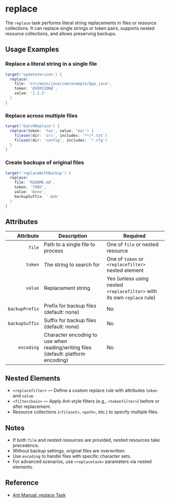 # replace

The `replace` task performs literal string replacements in files or resource collections. It can replace single strings or token pairs, supports nested resource collections, and allows preserving backups.

## Usage Examples

### Replace a literal string in a single file
```groovy
target('updateVersion') {
  replace(
    file: 'src/main/java/com/example/App.java',
    token: '@VERSION@',
    value: '1.2.3'
  )
}
```

### Replace across multiple files
```groovy
target('batchReplace') {
  replace(token: 'foo', value: 'bar') {
    fileset(dir: 'src', includes: '**/*.txt')
    fileset(dir: 'config', includes: '*.cfg')
  }
}
```

### Create backups of original files
```groovy
target('replaceWithBackup') {
  replace(
    file: 'README.md',
    token: 'TODO',
    value: 'Done',
    backupSuffix: '.bak'
  )
}
```

## Attributes

| Attribute       | Description                                                                                         | Required                                                          |
|----------------:|-----------------------------------------------------------------------------------------------------|-------------------------------------------------------------------|
| `file`          | Path to a single file to process                                                                    | One of `file` or nested resource                                  |
| `token`         | The string to search for                                                                           | One of `token` or `<replacefilter>` nested element                |
| `value`         | Replacement string                                                                                  | Yes (unless using nested `<replacefilter>` with its own `replace` rule) |
| `backupPrefix`  | Prefix for backup files (default: none)                                                             | No                                                                |
| `backupSuffix`  | Suffix for backup files (default: none)                                                             | No                                                                |
| `encoding`      | Character encoding to use when reading/writing files (default: platform encoding)                  | No                                                                |

## Nested Elements

- `<replacefilter>` — Define a custom replace rule with attributes `token` and `value`.
- `<filterchain>` — Apply Ant-style filters (e.g., `<tokenfilter>`) before or after replacement.
- Resource collections (`<fileset>`, `<path>`, etc.) to specify multiple files.

## Notes

- If both `file` and nested resources are provided, nested resources take precedence.
- Without backup settings, original files are overwritten.
- Use `encoding` to handle files with specific character sets.
- For advanced scenarios, use `<replacetask>` parameters via nested elements.

## Reference

- [Ant Manual: replace Task](https://ant.apache.org/manual/Tasks/replace.html)
